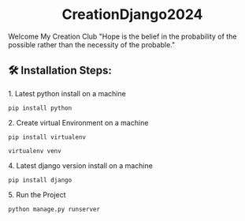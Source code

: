 <h1 align="center" id="title">CreationDjango2024</h1>

<p id="description">Welcome My Creation Club "Hope is the belief in the probability of the possible rather than the necessity of the probable."</p>

<h2>🛠️ Installation Steps:</h2>

<p>1. Latest python install on a machine</p>

```
pip install python 
```

<p>2. Create virtual Environment on a machine</p>

```
pip install virtualenv 
```

```
virtualenv venv
```

<p>4. Latest django version install on a machine</p>

```
pip install django 
```

<p>5. Run the Project</p>

```
python manage.py runserver
```
